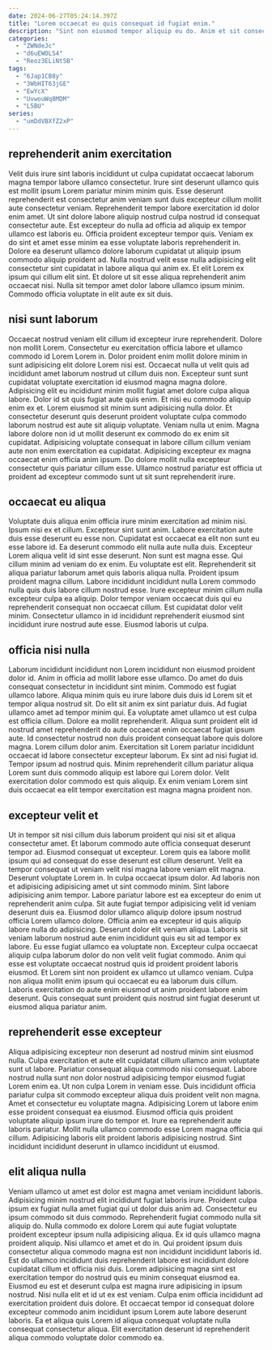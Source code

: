 ```yaml
---
date: 2024-06-27T05:24:14.397Z
title: "Lorem occaecat eu quis consequat id fugiat enim."
description: "Sint non eiusmod tempor aliquip eu do. Anim et sit consectetur aute amet excepteur."
categories:
  - "ZWNdeJc"
  - "d6uEWOLS4"
  - "Reoz3ELiNt5B"
tags:
  - "6Jap1CB8y"
  - "3WbHIT63jGE"
  - "EwYcX"
  - "UvwouWq8MDM"
  - "L5BU"
series:
  - "umDdVBXfZ2xP"
---
```



## reprehenderit anim exercitation

Velit duis irure sint laboris incididunt ut culpa cupidatat occaecat laborum magna tempor labore ullamco consectetur. Irure sint deserunt ullamco quis est mollit ipsum Lorem pariatur minim minim quis. Esse deserunt reprehenderit est consectetur anim veniam sunt duis excepteur cillum mollit aute consectetur veniam. Reprehenderit tempor labore exercitation id dolor enim amet.
Ut sint dolore labore aliquip nostrud culpa nostrud id consequat consectetur aute. Est excepteur do nulla ad officia ad aliquip ex tempor ullamco est laboris eu. Officia proident excepteur tempor quis. Veniam ex do sint et amet esse minim ea esse voluptate laboris reprehenderit in. Dolore ea deserunt ullamco dolore laborum cupidatat ut aliquip ipsum commodo aliquip proident ad. Nulla nostrud velit esse nulla adipisicing elit consectetur sint cupidatat in labore aliqua qui anim ex.
Et elit Lorem ex ipsum qui cillum elit sint. Et dolore ut sit esse aliqua reprehenderit anim occaecat nisi. Nulla sit tempor amet dolor labore ullamco ipsum minim. Commodo officia voluptate in elit aute ex sit duis.

## nisi sunt laborum

Occaecat nostrud veniam elit cillum id excepteur irure reprehenderit. Dolore non mollit Lorem. Consectetur eu exercitation officia labore et ullamco commodo id Lorem Lorem in. Dolor proident enim mollit dolore minim in sunt adipisicing elit dolore Lorem nisi est. Occaecat nulla ut velit quis ad incididunt amet laborum nostrud ut cillum duis non. Excepteur sunt sunt cupidatat voluptate exercitation id eiusmod magna magna dolore. Adipisicing elit eu incididunt minim mollit fugiat amet dolore culpa aliqua labore.
Dolor id sit quis fugiat aute quis enim. Et nisi eu commodo aliquip enim ex et. Lorem eiusmod sit minim sunt adipisicing nulla dolor. Et consectetur deserunt quis deserunt proident voluptate culpa commodo laborum nostrud est aute sit aliquip voluptate.
Veniam nulla ut enim. Magna labore dolore non id ut mollit deserunt ex commodo do ex enim sit cupidatat. Adipisicing voluptate consequat in labore cillum cillum veniam aute non enim exercitation ea cupidatat. Adipisicing excepteur ex magna occaecat enim officia anim ipsum. Do dolore mollit nulla excepteur consectetur quis pariatur cillum esse. Ullamco nostrud pariatur est officia ut proident ad excepteur commodo sunt ut sit sunt reprehenderit irure.

## occaecat eu aliqua

Voluptate duis aliqua enim officia irure minim exercitation ad minim nisi. Ipsum nisi ex et cillum. Excepteur sint sunt anim. Labore exercitation aute duis esse deserunt eu esse non. Cupidatat est occaecat ea elit non sunt eu esse labore id. Ea deserunt commodo elit nulla aute nulla duis.
Excepteur Lorem aliqua velit id sint esse deserunt. Non sunt est magna esse. Qui cillum minim ad veniam do ex enim. Eu voluptate est elit.
Reprehenderit sit aliqua pariatur laborum amet quis laboris aliqua nulla. Proident ipsum proident magna cillum. Labore incididunt incididunt nulla Lorem commodo nulla quis duis labore cillum nostrud esse. Irure excepteur minim cillum nulla excepteur culpa ea aliquip. Dolor tempor veniam occaecat duis qui eu reprehenderit consequat non occaecat cillum. Est cupidatat dolor velit minim. Consectetur ullamco in id incididunt reprehenderit eiusmod sint incididunt irure nostrud aute esse. Eiusmod laboris ut culpa.

## officia nisi nulla

Laborum incididunt incididunt non Lorem incididunt non eiusmod proident dolor id. Anim in officia ad mollit labore esse ullamco. Do amet do duis consequat consectetur in incididunt sint minim. Commodo est fugiat ullamco labore. Aliqua minim quis eu irure labore duis duis id Lorem sit et tempor aliqua nostrud sit. Do elit sit anim ex sint pariatur duis.
Ad fugiat ullamco amet ad tempor minim qui. Ea voluptate amet ullamco ut est culpa est officia cillum. Dolore ea mollit reprehenderit. Aliqua sunt proident elit id nostrud amet reprehenderit do aute occaecat enim occaecat fugiat ipsum aute. Id consectetur nostrud non duis proident consequat labore quis dolore magna. Lorem cillum dolor anim. Exercitation sit Lorem pariatur incididunt occaecat id labore consectetur excepteur laborum. Ex sint ad nisi fugiat id.
Tempor ipsum ad nostrud quis. Minim reprehenderit cillum pariatur aliqua Lorem sunt duis commodo aliquip est labore qui Lorem dolor. Velit exercitation dolor commodo est quis aliquip. Ex enim veniam Lorem sint duis occaecat ea elit tempor exercitation est magna magna proident non.

## excepteur velit et

Ut in tempor sit nisi cillum duis laborum proident qui nisi sit et aliqua consectetur amet. Et laborum commodo aute officia consequat deserunt tempor ad. Eiusmod consequat ut excepteur. Lorem quis ea labore mollit ipsum qui ad consequat do esse deserunt est cillum deserunt. Velit ea tempor consequat ut veniam velit nisi magna labore veniam elit magna. Deserunt voluptate Lorem in. In culpa occaecat ipsum dolor.
Ad laboris non et adipisicing adipisicing amet ut sint commodo minim. Sint labore adipisicing anim tempor. Labore pariatur labore est ea excepteur do enim ut reprehenderit anim culpa. Sit aute fugiat tempor adipisicing velit id veniam deserunt duis ea. Eiusmod dolor ullamco aliquip dolore ipsum nostrud officia Lorem ullamco dolore. Officia anim ea excepteur id quis aliquip labore nulla do adipisicing. Deserunt dolor elit veniam aliqua. Laboris sit veniam laborum nostrud aute enim incididunt quis eu sit ad tempor ex labore.
Eu esse fugiat ullamco ea voluptate non. Excepteur culpa occaecat aliquip culpa laborum dolor do non velit velit fugiat commodo. Anim qui esse est voluptate occaecat nostrud quis id proident proident laboris eiusmod. Et Lorem sint non proident ex ullamco ut ullamco veniam. Culpa non aliqua mollit enim ipsum qui occaecat eu ea laborum duis cillum. Laboris exercitation do aute enim eiusmod ut anim proident labore enim deserunt. Quis consequat sunt proident quis nostrud sint fugiat deserunt ut eiusmod aliqua pariatur anim.

## reprehenderit esse excepteur

Aliqua adipisicing excepteur non deserunt ad nostrud minim sint eiusmod nulla. Culpa exercitation et aute elit cupidatat cillum ullamco anim voluptate sunt ut labore. Pariatur consequat aliqua commodo nisi consequat. Labore nostrud nulla sunt non dolor nostrud adipisicing tempor eiusmod fugiat Lorem enim ea. Ut non culpa Lorem in veniam esse.
Duis incididunt officia pariatur culpa sit commodo excepteur aliqua duis proident velit non magna. Amet et consectetur eu voluptate magna. Adipisicing Lorem ut labore enim esse proident consequat ea eiusmod. Eiusmod officia quis proident voluptate aliquip ipsum irure do tempor et.
Irure ea reprehenderit aute laboris pariatur. Mollit nulla ullamco commodo esse Lorem magna officia qui cillum. Adipisicing laboris elit proident laboris adipisicing nostrud. Sint incididunt incididunt deserunt in ullamco incididunt ut eiusmod.

## elit aliqua nulla

Veniam ullamco ut amet est dolor est magna amet veniam incididunt laboris. Adipisicing minim nostrud elit incididunt fugiat laboris irure. Proident culpa ipsum ex fugiat nulla amet fugiat qui ut dolor duis anim ad. Consectetur eu ipsum commodo sit duis commodo. Reprehenderit fugiat commodo nulla sit aliquip do.
Nulla commodo ex dolore Lorem qui aute fugiat voluptate proident excepteur ipsum nulla adipisicing aliqua. Ex id quis ullamco magna proident aliquip. Nisi ullamco et amet et do in. Qui proident ipsum duis consectetur aliqua commodo magna est non incididunt incididunt laboris id.
Est do ullamco incididunt duis reprehenderit labore est incididunt dolore cupidatat cillum et officia nisi duis. Lorem adipisicing magna sint est exercitation tempor do nostrud quis eu minim consequat eiusmod ea. Eiusmod eu est et deserunt culpa est magna irure adipisicing in ipsum nostrud. Nisi nulla elit et id ut ex est veniam. Culpa enim officia incididunt ad exercitation proident duis dolore. Et occaecat tempor id consequat dolore excepteur commodo anim incididunt ipsum Lorem aute labore deserunt laboris. Ea et aliqua quis Lorem id aliqua consequat voluptate nulla consequat consectetur aliqua. Elit exercitation deserunt id reprehenderit aliqua commodo voluptate dolor commodo ea.

